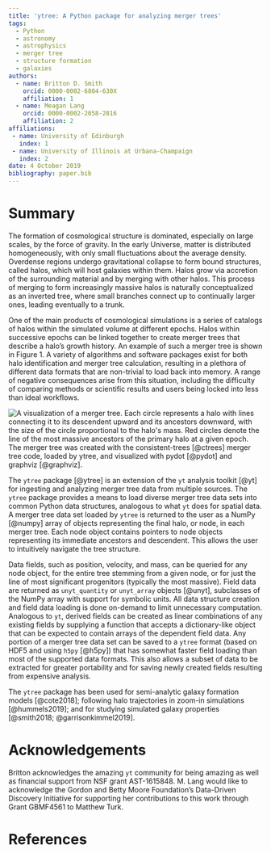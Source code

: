 ```yaml
---
title: 'ytree: A Python package for analyzing merger trees'
tags:
  - Python
  - astronomy
  - astrophysics
  - merger tree
  - structure formation
  - galaxies
authors:
  - name: Britton D. Smith
    orcid: 0000-0002-6804-630X
    affiliation: 1
  - name: Meagan Lang
    orcid: 0000-0002-2058-2816
    affiliation: 2
affiliations:
 - name: University of Edinburgh
   index: 1
 - name: University of Illinois at Urbana-Champaign
   index: 2
date: 4 October 2019
bibliography: paper.bib
---
```


# Summary

The formation of cosmological structure is dominated, especially on
large scales, by the force of gravity. In the early Universe, matter
is distributed homogeneously, with only small fluctuations about the
average density. Overdense regions undergo gravitational collapse to
form bound structures, called halos, which will host galaxies within
them. Halos grow via accretion of the surrounding material and by
merging with other halos. This process of merging to form increasingly
massive halos is naturally conceptualized as an inverted tree, where
small branches connect up to continually larger ones, leading
eventually to a trunk.

One of the main products of cosmological simulations is a series of
catalogs of halos within the simulated volume at different
epochs. Halos within successive epochs can be linked together to
create merger trees that describe a halo’s growth history. An example
of such a merger tree is shown in Figure 1. A variety of algorithms
and software packages exist for both halo identification and merger
tree calculation, resulting in a plethora of different data formats
that are non-trivial to load back into memory. A range of negative
consequences arise from this situation, including the difficulty of
comparing methods or scientific results and users being locked into
less than ideal workflows.

![A visualization of a merger tree. Each circle represents a halo with
 lines connecting it to its descendent upward and its ancestors
 downward, with the size of the circle proportional to the halo's
 mass. Red circles denote the line of the most massive ancestors
 of the primary halo at a given epoch. The merger tree was created
 with the ``consistent-trees`` [@ctrees] merger tree code, loaded by
 ``ytree``, and visualized with ``pydot`` [@pydot] and ``graphviz``
 [@graphviz].](tree.png)

The ``ytree`` package [@ytree] is an extension of the ``yt`` analysis
toolkit [@yt] for ingesting and analyzing merger tree data from
multiple sources. The ``ytree`` package provides a means to load
diverse merger tree data sets into common Python data structures,
analogous to what ``yt`` does for spatial data. A merger tree data set
loaded by ``ytree`` is returned to the user as a NumPy [@numpy] array
of objects representing the final halo, or node, in each merger
tree. Each node object contains pointers to node objects representing
its immediate ancestors and descendent. This allows the user to
intuitively navigate the tree structure.

Data fields, such as position, velocity, and mass, can be queried for
any node object, for the entire tree stemming from a given node, or
for just the line of most significant progenitors (typically the most
massive). Field data are returned as ``unyt_quantity`` or
``unyt_array`` objects [@unyt], subclasses of the NumPy array with
support for symbolic units. All data structure creation and field data
loading is done on-demand to limit unnecessary computation. Analogous
to ``yt``, derived fields can be created as linear combinations of any
existing fields by supplying a function that accepts a dictionary-like
object that can be expected to contain arrays of the dependent field
data. Any portion of a merger tree data set can be saved to a
``ytree`` format (based on HDF5 and using ``h5py`` [@h5py]) that has
somewhat faster field loading than most of the supported data
formats. This also allows a subset of data to be extracted for greater
portability and for saving newly created fields resulting from
expensive analysis.

The ``ytree`` package has been used for semi-analytic galaxy formation
models [@cote2018]; following halo trajectories in zoom-in simulations
[@hummels2019]; and for studying simulated galaxy properties
[@smith2018; @garrisonkimmel2019].

# Acknowledgements

Britton acknowledges the amazing ``yt`` community for being amazing as
well as financial support from NSF grant AST-1615848. M. Lang would
like to acknowledge the Gordon and Betty Moore Foundation’s
Data-Driven Discovery Initiative for supporting her contributions to
this work through Grant GBMF4561 to Matthew Turk.

# References
